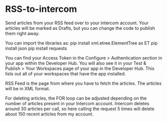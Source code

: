 # RSS-to-intercom
Send articles from your RSS feed over to your intercom account. Your articles will be marked as Drafts, but you can change the code to publish them right away.

You can import the libraries as:
pip install xml.etree.ElementTree as ET
pip install json
pip install requests
  
You can find your Access Token in the Configure > Authentication section in your app within the Developer Hub. You will also see it in your Test & Publish > Your Workspaces page of your app in the Developer Hub. This lists out all of your workspaces that have the app installed.

RSS Feed is the page from where you have to fetch the articles. The articles will be in XML format.

For deleting articles, the FOR loop can be adjusted depending on the number of articles present in your Intercom account. Intercom deletes around 30 articles per call, so here calling the request 5 times will delete about 150 recent articles from my account.
